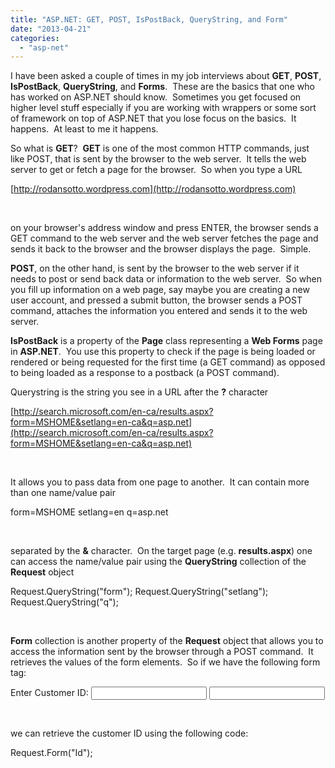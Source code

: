 ```yaml
---
title: "ASP.NET: GET, POST, IsPostBack, QueryString, and Form"
date: "2013-04-21"
categories: 
  - "asp-net"
---
```


I have been asked a couple of times in my job interviews about **GET**, **POST**, **IsPostBack**, **QueryString**, and **Forms**.  These are the basics that one who has worked on ASP.NET should know.  Sometimes you get focused on higher level stuff especially if you are working with wrappers or some sort of framework on top of ASP.NET that you lose focus on the basics.  It happens.  At least to me it happens.

So what is **GET**?  **GET** is one of the most common HTTP commands, just like POST, that is sent by the browser to the web server.  It tells the web server to get or fetch a page for the browser.  So when you type a URL

[http://rodansotto.wordpress.com](http://rodansotto.wordpress.com)

 

on your browser's address window and press ENTER, the browser sends a GET command to the web server and the web server fetches the page and sends it back to the browser and the browser displays the page.  Simple.

**POST**, on the other hand, is sent by the browser to the web server if it needs to post or send back data or information to the web server.  So when you fill up information on a web page, say maybe you are creating a new user account, and pressed a submit button, the browser sends a POST command, attaches the information you entered and sends it to the web server.

**IsPostBack** is a property of the **Page** class representing a **Web Forms** page in **ASP.NET**.  You use this property to check if the page is being loaded or rendered or being requested for the first time (a GET command) as opposed to being loaded as a response to a postback (a POST command).

Querystring is the string you see in a URL after the **?** character

[http://search.microsoft.com/en-ca/results.aspx?form=MSHOME&setlang=en-ca&q=asp.net](http://search.microsoft.com/en-ca/results.aspx?form=MSHOME&setlang=en-ca&q=asp.net)

 

It allows you to pass data from one page to another.  It can contain more than one name/value pair

form=MSHOME
setlang=en
q=asp.net

 

separated by the **&** character.  On the target page (e.g. **results.aspx**) one can access the name/value pair using the **QueryString** collection of the **Request** object

Request.QueryString("form");
Request.QueryString("setlang");
Request.QueryString("q");

 

**Form** collection is another property of the **Request** object that allows you to access the information sent by the browser through a POST command.  It retrieves the values of the form elements.  So if we have the following form tag:

<form method\="POST" action = "getCustomer.aspx" \>
    Enter Customer ID:
    <input type\="text" name\="Id"\>
    <input type\="submit" value\="Get Customer"\>
</form\>

 

we can retrieve the customer ID using the following code:

Request.Form("Id");
